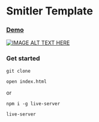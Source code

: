 # Smitler Template

### [Demo](http://smirler-ab.surge.sh)
[![IMAGE ALT TEXT HERE](./uploads/screen.png)](https://nimb.ws/2ojO4l)

### Get started

```shell script
git clone
```
```shell script
open index.html
```
or
```shell script
npm i -g live-server
```
```shell script
live-server
```

